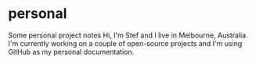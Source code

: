 # personal
Some personal project notes
Hi, I'm Stef and I live in Melbourne, Australia. I'm currently working on a couple of open-source projects and I'm using GitHub as my personal documentation.
